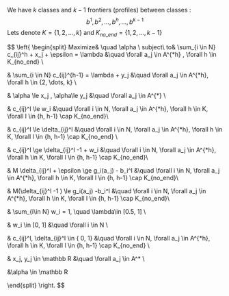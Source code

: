 We have $k$ classes and $k-1$ frontiers (profiles) between classes :
$$
b^1, b^2, \dots, b^h, \dots, b^{k-1}
$$
Lets denote $K = \{ 1, 2, \dots ,k \}$ and  $K_{no\_end} = \{ 1, 2, \dots ,k-1 \}$




$$
\left\{
\begin{split}
Maximize& \quad \alpha \\
subject\ to& \sum_{i \in N} c_{ij}^h + x_j + \epsilon = \lambda &\quad \forall a_j \in A^{*h} , \forall h \in K_{no\_end} \\

& \sum_{i \in N} c_{ij}^{h-1} = \lambda + y_j &\quad \forall a_j \in A^{*h}, \forall h \in \{2, \dots, k\} \\


& \alpha \le x_j , \alpha\le y_j  &\quad  \forall a_j \in A^{*} \\

& c_{ij}^l \le w_i   &\quad \forall i \in N, \forall a_j \in A^{*h}, \forall h \in K, \forall l \in \{h, h-1\} \cap K_{no\_end}\\

& c_{ij}^l \le \delta_{ij}^l   &\quad \forall i \in N, \forall a_j \in A^{*h}, \forall h \in K, \forall l \in \{h, h-1\} \cap K_{no\_end} \\

& c_{ij}^l \ge \delta_{ij}^l -1 + w_i   &\quad  \forall i \in N, \forall a_j \in A^{*h}, \forall h \in K, \forall l \in \{h, h-1\} \cap K_{no\_end}\\

& M \delta_{ij}^l + \epsilon  \ge g_i(a_j) - b_i^l   &\quad \forall i \in N,  \forall a_j \in A^{*h}, \forall h \in K, \forall l \in \{h, h-1\} \cap K_{no\_end}\\

& M(\delta_{ij}^l -1 ) \le g_i(a_j) -b_i^l   &\quad  \forall i \in N, \forall a_j \in A^{*h}, \forall h \in K, \forall l \in \{h, h-1\} \cap K_{no\_end}\\

& \sum_{i\in N} w_i = 1, \quad \lambda\in [0.5, 1] \\

& w_i \in [0, 1] &\quad \forall i \in N \\

& c_{ij}^l, \delta_{ij}^l \in \{ 0, 1\} &\quad \forall i \in N, \forall a_j \in A^{*h}, \forall h \in K, \forall l \in \{h, h-1\} \cap K_{no\_end} \\

& x_j, y_j \in \mathbb R &\quad \forall a_j \in A^* \\

&\alpha \in \mathbb R

\end{split}
\right.
$$
